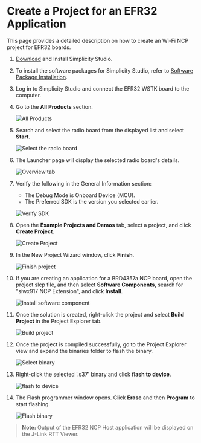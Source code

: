 # Create a Project for an EFR32 Application

This page provides a detailed description on how to create an Wi-Fi NCP project for EFR32 boards.

1. [Download](https://www.silabs.com/developers/simplicity-studio) and Install Simplicity Studio.

2. To install the software packages for Simplicity Studio, refer to [Software Package Installation](/matter/{build-docspace-version}/matter-prerequisites/software-requirements#installation-of-software-packages).

3. Log in to Simplicity Studio and connect the EFR32 WSTK board to the computer.

4. Go to the **All Products** section.

   ![All Products](images/ncp-all-products.png)

5. Search and select the radio board from the displayed list and select **Start**.

   ![Select the radio board](images/ncp-board-selection.png)

6. The Launcher page will display the selected radio board's details.

   ![Overview tab](images/overview-tab-efx32.png)

7. Verify the following in the General Information section:

   - The Debug Mode is Onboard Device (MCU).
   - The Preferred SDK is the version you selected earlier.

   ![Verify SDK](images/create-project-verify-efx-general-information.png)

8. Open the **Example Projects and Demos** tab, select a project, and click **Create Project**.

   ![Create Project](images/ncp-proj-create.png)

9. In the New Project Wizard window, click **Finish**.

   ![Finish project](images/ncp-proj-config.png)

10. If you are creating an application for a BRD4357a NCP board, open the project slcp file, and then select **Software Components**, search for "siwx917 NCP Extension", and click **Install**.

    ![Install software component](images/ncp-brd4357a-component.png)

11. Once the solution is created, right-click the project and select **Build Project** in the Project Explorer tab.

    ![Build project](images/ncp-build-proj.png)

12. Once the project is compiled successfully, go to the Project Explorer view and expand the binaries folder to flash the binary.

    ![Select binary](images/ncp-binary-selection.png)

13. Right-click the selected '.s37' binary and click **flash to device**.

    ![flash to device](images/ncp-flash-binary.png)

14. The Flash programmer window opens. Click **Erase** and then **Program** to start flashing.

    ![Flash binary](images/ncp-flash-binary-efr32.png)

>**Note:** Output of the EFR32 NCP Host application will be displayed on the J-Link RTT Viewer.
